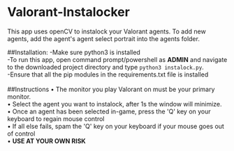 # Valorant-Instalocker

This app uses openCV to instalock your Valorant agents. To add new agents, add the agent's agent select portrait into the agents folder.

##Installation:
-Make sure python3 is installed <br>
-To run this app, open command prompt/powershell as __ADMIN__ and navigate to the downloaded project directory and type ```python3 instalock.py```. <br>
-Ensure that all the pip modules in the requirements.txt file is installed 
<br>
<br>
##Instructions
• The monitor you play Valorant on must be your primary monitor. <br>
• Select the agent you want to instalock, after 1s the window will minimize. <br>
• Once an agent has been selected in-game, press the 'Q' key on your keyboard to regain mouse control <br>
• If all else fails, spam the 'Q' key on your keyboard if your mouse goes out of control <br>
• __USE AT YOUR OWN RISK__ <br>
